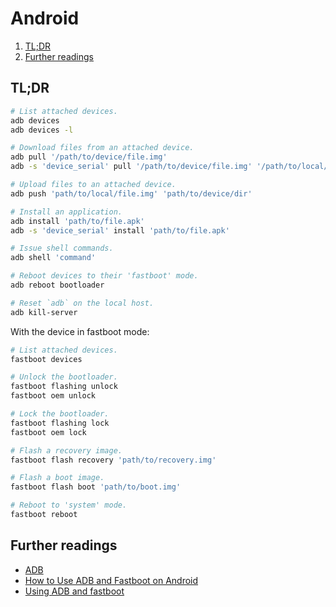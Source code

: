 # Android

1. [TL;DR](#tldr)
1. [Further readings](#further-readings)

## TL;DR

```sh
# List attached devices.
adb devices
adb devices -l

# Download files from an attached device.
adb pull '/path/to/device/file.img'
adb -s 'device_serial' pull '/path/to/device/file.img' '/path/to/local/file.img'

# Upload files to an attached device.
adb push 'path/to/local/file.img' 'path/to/device/dir'

# Install an application.
adb install 'path/to/file.apk'
adb -s 'device_serial' install 'path/to/file.apk'

# Issue shell commands.
adb shell 'command'

# Reboot devices to their 'fastboot' mode.
adb reboot bootloader

# Reset `adb` on the local host.
adb kill-server
```

With the device in fastboot mode:

```sh
# List attached devices.
fastboot devices

# Unlock the bootloader.
fastboot flashing unlock
fastboot oem unlock

# Lock the bootloader.
fastboot flashing lock
fastboot oem lock

# Flash a recovery image.
fastboot flash recovery 'path/to/recovery.img'

# Flash a boot image.
fastboot flash boot 'path/to/boot.img'

# Reboot to 'system' mode.
fastboot reboot
```

## Further readings

- [ADB]
- [How to Use ADB and Fastboot on Android]
- [Using ADB and fastboot]

<!-- project's references -->
[adb]: https://developer.android.com/studio/command-line/adb

<!-- internal references -->
<!-- external references -->
[how to use adb and fastboot on android]: https://www.makeuseof.com/tag/use-adb-fastboot-android/
[using adb and fastboot]: https://wiki.lineageos.org/adb_fastboot_guide
